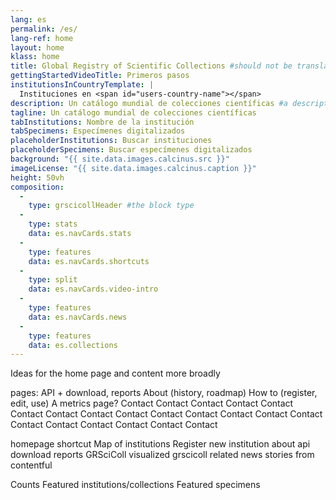 ```yaml
---
lang: es
permalink: /es/
lang-ref: home
layout: home
klass: home
title: Global Registry of Scientific Collections #should not be translated
gettingStartedVideoTitle: Primeros pasos
institutionsInCountryTemplate: |
  Instituciones en <span id="users-country-name"></span>
description: Un catálogo mundial de colecciones científicas #a descripton for the head element
tagline: Un catálogo mundial de colecciones científicas
tabInstitutions: Nombre de la institución
tabSpecimens: Especímenes digitalizados
placeholderInstitutions: Buscar instituciones
placeholderSpecimens: Buscar especímenes digitalizados
background: "{{ site.data.images.calcinus.src }}"
imageLicense: "{{ site.data.images.calcinus.caption }}"
height: 50vh
composition:
  - 
    type: grscicollHeader #the block type
  - 
    type: stats
    data: es.navCards.stats
  - 
    type: features
    data: es.navCards.shortcuts
  - 
    type: split
    data: es.navCards.video-intro
  - 
    type: features
    data: es.navCards.news
  - 
    type: features
    data: es.collections
---
```


Ideas for the home page and content more broadly

pages: API + download, reports About (history, roadmap) How to (register, edit, use) A metrics page? Contact Contact Contact Contact Contact Contact Contact Contact Contact Contact Contact Contact Contact Contact Contact Contact Contact Contact Contact Contact

homepage shortcut Map of institutions Register new institution about api download reports GRSciColl visualized grscicoll related news stories from contentful

Counts Featured institutions/collections Featured specimens

